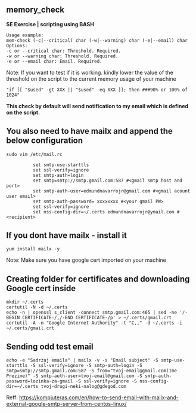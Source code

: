 ## memory_check

**SE Exercise | scripting using BASH** 

	Usage example:
	mem-check (-c|--critical) char (-w|--warning) char (-e|--email) char
	Options:
	-c or --critical char: Threshold. Required.
	-w or --warning char: Threshold. Required.
	-e or --email char: Email. Required.

Note: If you want to test if it is working. kindly lower the value of the threshold on the script to the current memory usage of your machine

	"if [[ "$used" -gt XXX || "$used" -eq XXX ]]; then ###90% or 100% of 1024"

**This check by default will send notification to my email which is defined on the script.**

## You also need to have mailx and append the below configuration

	sudo vim /etc/mail.rc
	
			  set smtp-use-starttls
			  set ssl-verify=ignore
			  set smtp-auth=login
			  set smtp=smtp://smtp.gmail.com:587 #<gmail smtp host and port>
			  set smtp-auth-user=edmundnavarrojr@gmail.com #<gmail acount user email>
			  set smtp-auth-password= xxxxxxxx #<your gmail PW>
			  set ssl-verify=ignore
			  set nss-config-dir=~/.certs edmundnavarrojr@ymail.com #<recipient>


## If you dont have mailx - install it

	yum install mailx -y
 

Note: Make sure you have google cert imported on your machine

## Creating folder for certificates and downloading Google cert inside

	mkdir ~/.certs
	certutil -N -d ~/.certs
	echo -n | openssl s_client -connect smtp.gmail.com:465 | sed -ne '/-BEGIN CERTIFICATE-/,/-END CERTIFICATE-/p' > ~/.certs/gmail.crt
	certutil -A -n "Google Internet Authority" -t "C,," -d ~/.certs -i ~/.certs/gmail.crt
 

## Sending odd test email

	echo -e "Sadrzaj emaila" | mailx -v -s "Email subject" -S smtp-use-starttls -S ssl-verify=ignore -S smtp-auth=login -S smtp=smtp://smtp.gmail.com:587 -S from="tvoj-email@gmail.com(Ime Prezime)" -S smtp-auth-user=tvoj-email@gmail.com -S smtp-auth-password=lozinka-za-gmail -S ssl-verify=ignore -S nss-config-dir=~/.certs tvoj-drugi-neki-nalog@gdegod.com

Reff:
https://kompjuteras.com/en/how-to-send-email-with-mailx-and-external-google-smtp-server-from-centos-linux/
